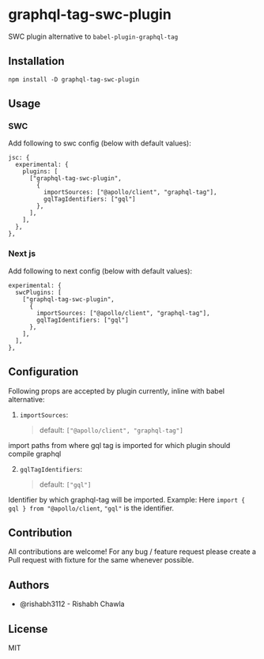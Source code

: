 # graphql-tag-swc-plugin

SWC plugin alternative to `babel-plugin-graphql-tag`

## Installation

```
npm install -D graphql-tag-swc-plugin
```

## Usage

### SWC

Add following to swc config (below with default values):

```
jsc: {
  experimental: {
    plugins: [
      ["graphql-tag-swc-plugin",
        {
          importSources: ["@apollo/client", "graphql-tag"],
          gqlTagIdentifiers: ["gql"]
        },
      ],
    ],
  },
},
```

### Next js

Add following to next config (below with default values):

```
experimental: {
  swcPlugins: [
    ["graphql-tag-swc-plugin",
      {
        importSources: ["@apollo/client", "graphql-tag"],
        gqlTagIdentifiers: ["gql"]
      },
    ],
  ],
},
```

## Configuration

Following props are accepted by plugin currently, inline with babel alternative:

1.  `importSources`:
    > default: `["@apollo/client", "graphql-tag"]`

import paths from where gql tag is imported for which plugin should compile graphql

2. `gqlTagIdentifiers`:
   > default: `["gql"]`

Identifier by which graphql-tag will be imported.
Example: Here `import { gql } from "@apollo/client`, `"gql"` is the identifier.

## Contribution

All contributions are welcome!
For any bug / feature request please create a Pull request with fixture for the same whenever possible.

## Authors

- @rishabh3112 - Rishabh Chawla

## License

MIT
